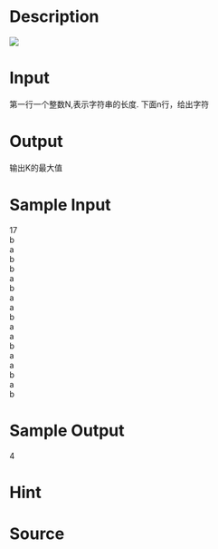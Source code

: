 
# Description

<div class="content"><img border="0" src="source/bzoj/1366/img/aHR0cHM6Ly9seWRzeS5jb20vSnVkZ2VPbmxpbmUvaW1hZ2VzLzEzNjYuanBn.jpg"/></div>

# Input

<div class="content">第一行一个整数N,表示字符串的长度.
下面n行，给出字符</div>

# Output

<div class="content">输出K的最大值</div>

# Sample Input

<div class="content"><span class="sampledata">17<br/>
b<br/>
a<br/>
b<br/>
b<br/>
a<br/>
b<br/>
a<br/>
a<br/>
b<br/>
a<br/>
a<br/>
b<br/>
a<br/>
a<br/>
b<br/>
a<br/>
b</span></div>

# Sample Output

<div class="content"><span class="sampledata">4</span></div>

# Hint

<div class="content"><p></p></div>

# Source

<div class="content"><p><a href="problemset.php?search="></a></p></div>

